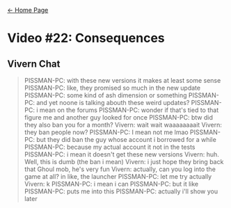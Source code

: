 [← Home Page](../README.md#4-chat-messages)

# Video #22: Consequences
## Vivern Chat
> PISSMAN-PC: with these new versions it makes at least some sense
> PISSMAN-PC: like, they promised so much in the new update
> PISSMAN-PC: some kind of ash dimension or something
> PISSMAN-PC: and yet noone is talking abouth these weird updates?
> PISSMAN-PC: i mean on the forums
> PISSMAN-PC: wonder if that's tied to that figure me and another guy looked for once
> PISSMAN-PC: btw did they also ban you for a month?
> Vivern: wait wait waaaaaaaait
> Vivern: they ban people now?
> PISSMAN-PC: I mean not me lmao
> PISSMAN-PC: but they did ban the guy whose account i borrowed for a while
> PISSMAN-PC: because my actual account it not in the tests
> PISSMAN-PC: i mean it doesn't get these new versions
> Vivern: huh. Well, this is dumb (the ban i mean)
> Vivern: i just hope they bring back that Ghoul mob, he's very fun
> Vivern: actually, can you log into the game at all? in like, the launcher
> PISSMAN-PC: let me try actually
> Vivern: k 
> PISSMAN-PC: i mean i can
> PISSMAN-PC: but it like
> PISSMAN-PC: puts me into this
> PISSMAN-PC: actually i'll show you later
